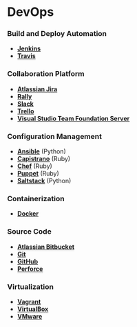 # DevOps

### Build and Deploy Automation

- **<a href="https://jenkins.io/" target="_blank">Jenkins</a>**
- **<a href="https://travis-ci.org/" target="_blank">Travis</a>**

### Collaboration Platform

- **<a href="" target="_blank">Atlassian Jira</a>**
- **<a href="" target="_blank">Rally</a>**
- **<a href="" target="_blank">Slack</a>**
- **<a href="" target="_blank">Trello</a>**
- **<a href="" target="_blank">Visual Studio Team Foundation Server</a>**

### Configuration Management

- **<a href="https://www.ansible.com/" target="_blank">Ansible</a>** (Python)
- **<a href="http://capistranorb.com/" target="_blank">Capistrano</a>** (Ruby)
- **<a href="https://www.chef.io/chef/" target="_blank">Chef</a>** (Ruby)
- **<a href="https://puppet.com/" target="_blank">Puppet</a>** (Ruby)
- **<a href="https://saltstack.com/" target="_blank">Saltstack</a>** (Python)

### Containerization

- **<a href="https://www.docker.com/" target="_blank">Docker</a>**

### Source Code

- **<a href="" target="_blank">Atlassian Bitbucket</a>**
- **<a href="" target="_blank">Git</a>**
- **<a href="" target="_blank">GitHub</a>**
- **<a href="" target="_blank">Perforce</a>**

### Virtualization

- **<a href="https://www.vagrantup.com/" target="_blank">Vagrant</a>**
- **<a href="https://www.virtualbox.org/" target="_blank">VirtualBox</a>**
- **<a href="http://www.vmware.com/" target="_blank">VMware</a>**